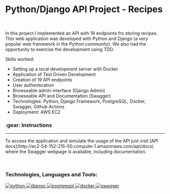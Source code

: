 <h1 align="left">Python/Django API Project - Recipes</h1>
</br>

In this project I implemented an API with 19 endpoints fro storing recipes. This web application was developed with Python and Django (a very popular web framework in the Python community). We also had the opportunity to exercise the development using TDD.
  
Skills worked:

- Setting up a local development server with Docker
- Application of Test Driven Development
- Creation of 19 API endpoints
- User authentication
- Browseable admin interface (Django Admin)
- Browseable API and Documentation (Swagger)
- Technologies: Python, Django Framework, PostgreSQL, Docker, Swagger, Github Actions
- Deployment: AWS EC2

<h3>:gear: Instructions</h3>

------------

<p>To access the application and simulate the usage of the API just visit [API docs](http://ec2-54-152-215-50.compute-1.amazonaws.com/api/docs) where the Swagger webpage is available, including documentation.</p>

</br>

<h3 align="left">Technologies, Languages and Tools:</h3>
<p align="left"> 

<a href="https://www.python.org" target="_blank" rel="noreferrer"> <img src="https://img.shields.io/badge/Python-FFD43B?style=for-the-badge&logo=python&logoColor=blue0" alt="python"/> 
</a>
<a href="https://www.djangoproject.com/" target="_blank" rel="noreferrer"> <img src="https://img.shields.io/badge/django%20rest-ff1709?style=for-the-badge&logo=django&logoColor=white" alt="django"/> 
</a>
<a href="https://www.postgresql.org/" target="_blank" rel="noreferrer"> <img src="https://img.shields.io/badge/PostgreSQL-316192?style=for-the-badge&logo=postgresql&logoColor=white" alt="postgresql"/> 
</a>
<a href="https://www.docker.com/" target="_blank" rel="noreferrer"> <img src="https://img.shields.io/badge/Docker-2CA5E0?style=for-the-badge&logo=docker&logoColor=white" alt="docker"/> 
</a>
<a href="https://swagger.io/" target="_blank" rel="noreferrer"> <img src="https://img.shields.io/badge/Swagger-85EA2D?style=for-the-badge&logo=Swagger&logoColor=white" alt="swagger"/> 
</a>

</p>
